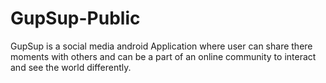# GupSup-Public
GupSup is a social media android Application where user can share there moments with others and can be a part of an online community to interact and see the world differently.

